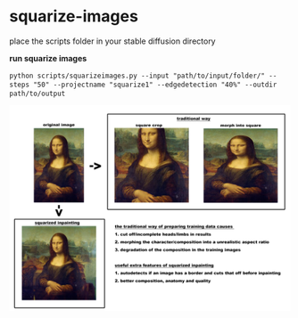 # squarize-images

place the scripts folder in your stable diffusion directory

**run squarize images**

```
python scripts/squarizeimages.py --input "path/to/input/folder/" --steps "50" --projectname "squarize1" --edgedetection "40%" --outdir path/to/output
```

![](demo.png)
